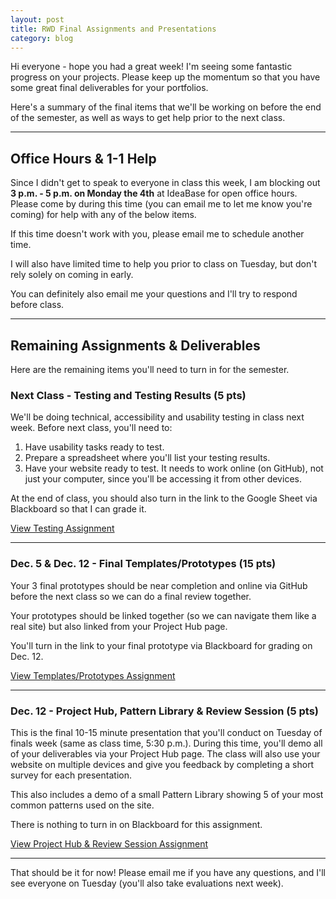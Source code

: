 ```yaml
---
layout: post
title: RWD Final Assignments and Presentations
category: blog
---
```


Hi everyone - hope you had a great week!  I'm seeing some fantastic progress on your projects.  Please keep up the momentum so that you have some great final deliverables for your portfolios.

Here's a summary of the final items that we'll be working on before the end of the semester, as well as ways to get help prior to the next class.

---

## Office Hours & 1-1 Help

Since I didn't get to speak to everyone in class this week, I am blocking out **3 p.m. - 5 p.m. on Monday the 4th** at IdeaBase for open office hours.  Please come by during this time (you can email me to let me know you're coming) for help with any of the below items.  

If this time doesn't work with you, please email me to schedule another time.  

I will also have limited time to help you prior to class on Tuesday, but don't rely solely on coming in early.

You can definitely also email me your questions and I'll try to respond before class.

---

## Remaining Assignments & Deliverables

Here are the remaining items you'll need to turn in for the semester.  

### Next Class - Testing and Testing Results (5 pts)

We'll be doing technical, accessibility and usability testing in class next week.  Before next class, you'll need to:

1.  Have usability tasks ready to test.
2.  Prepare a spreadsheet where you'll list your testing results.
3.  Have your website ready to test.  It needs to work online (on GitHub), not just your computer, since you'll be accessing it from other devices.

At the end of class, you should also turn in the link to the Google Sheet via Blackboard so that I can grade it.  

<a href="http://rwdkent.com/class/assignments/testing" class="button small">View Testing Assignment</a>

---

### Dec. 5 & Dec. 12 - Final Templates/Prototypes (15 pts)

Your 3 final prototypes should be near completion and online via GitHub before the next class so we can do a final review together.

Your prototypes should be linked together (so we can navigate them like a real site) but also linked from your Project Hub page.

You'll turn in the link to your final prototype via Blackboard for grading on Dec. 12.

<a href="http://rwdkent.com/class/assignments/templates" class="button small">View Templates/Prototypes Assignment</a>

---

### Dec. 12 - Project Hub, Pattern Library & Review Session (5 pts)

This is the final 10-15 minute presentation that you'll conduct on Tuesday of finals week (same as class time, 5:30 p.m.).  During this time, you'll demo all of your deliverables via your Project Hub page.  The class will also use your website on multiple devices and give you feedback by completing a short survey for each presentation.

This also includes a demo of a small Pattern Library showing 5 of your most common patterns used on the site.   

There is nothing to turn in on Blackboard for this assignment.

<a href="http://rwdkent.com/class/assignments/timeline-presentation" class="button small">View Project Hub & Review Session Assignment</a>

----

That should be it for now!  Please email me if you have any questions, and I'll see everyone on Tuesday (you'll also take evaluations next week).
